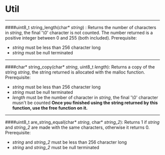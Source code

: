 # **Util**

---
####uint8_t string_length(char* _string_) : 
Returns the number of characters in _string_, the final '\0' character is not counted.
The number returned is a positive integer between 0 and 255 (both included).
Prerequisite: 
* _string_ must be less than 256 character long
* _string_ must be null terminated

---
####char* string_copy(char* _string_, uint8_t _length_):
Returns a copy of the string _string_, the string returned is allocated with the malloc function.
Prerequisite:
* _string_ must be less than 256 character long
* _string_ must be null terminated
* _length_ must be the number of character in _string_, the final '\0' character musn't   be counted
**Once you finished using the string returned by this function, use the free function on it.**

---
####uint8_t are_string_equal(char* _string_, char* _string\_2_):
Returns 1 if _string_ and  _string\_2_ are made with the same characters, otherwise it returns 0.
Prerequisite:
* _string_ and _string\_2_ must be less than 256 character long
* _string_ and _string\_2_ must be null terminated



